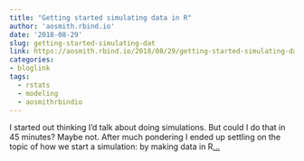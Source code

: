 ```yaml
---
title: "Getting started simulating data in R"
author: 'aosmith.rbind.io'
date: '2018-08-29'
slug: getting-started-simulating-dat
link: https://aosmith.rbind.io/2018/08/29/getting-started-simulating-data/
categories:
- bloglink
tags:
  - rstats
  - modeling
  - aosmithrbindio
---
```


I started out thinking I’d talk about doing simulations. But could I do that in 45 minutes? Maybe not. After much pondering I ended up settling on the topic of how we start a simulation: by making data in R[... <i class="fas fa-external-link-alt"></i>](https://aosmith.rbind.io/2018/08/29/getting-started-simulating-data/)

